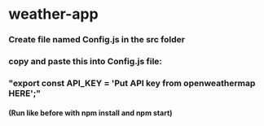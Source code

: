 # weather-app
### Create file named Config.js in the src folder
### copy and paste this into Config.js file:
### "export const API_KEY = 'Put API key from openweathermap HERE';"
#### (Run like before with npm install and npm start)
